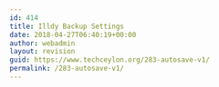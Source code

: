 ```yaml
---
id: 414
title: Illdy Backup Settings
date: 2018-04-27T06:40:19+00:00
author: webadmin
layout: revision
guid: https://www.techceylon.org/283-autosave-v1/
permalink: /283-autosave-v1/
---
```

